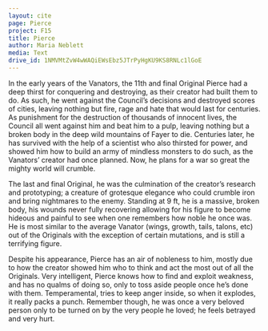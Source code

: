 ```yaml
---
layout: cite
page: Pierce
project: F15
title: Pierce
author: Maria Neblett
media: Text
drive_id: 1NMVMtZvW4wWAQiEWsEbz5JTrPyHgKU9KS8RNLc1lGoE
---
```

In the early years of the Vanators, the 11th and final Original Pierce had a deep thirst for conquering and destroying, as their creator had built them to do. As such, he went against the Council’s decisions and destroyed scores of cities, leaving nothing but fire, rage and hate that would last for centuries. As punishment for the destruction of thousands of innocent lives, the Council all went against him and beat him to a pulp, leaving nothing but a broken body in the deep wild mountains of Fayer to die. Centuries later, he has survived with the help of a scientist who also thirsted for power, and showed him how to build an army of mindless monsters to do such, as the Vanators’ creator had once planned. Now, he plans for a war so great the mighty world will crumble.

The last and final Original, he was the culmination of the creator’s research and prototyping; a creature of grotesque elegance who could crumble iron and bring nightmares to the enemy. Standing at 9 ft, he is a massive, broken body, his wounds never fully recovering allowing for his figure to become hideous and painful to see when one remembers how noble he once was. He is most similar to the average Vanator (wings, growth, tails, talons, etc) out of the Originals with the exception of certain mutations, and is still a terrifying figure.

Despite his appearance, Pierce has an air of nobleness to him, mostly due to how the creator showed him who to think and act the most out of all the Originals. Very intelligent, Pierce knows how to find and exploit weakness, and has no qualms of doing so, only to toss aside people once he’s done with them. Temperamental, tries to keep anger inside, so when it explodes, it really packs a punch. Remember though, he was once a very beloved person only to be turned on by the very people he loved; he feels betrayed and very hurt.
